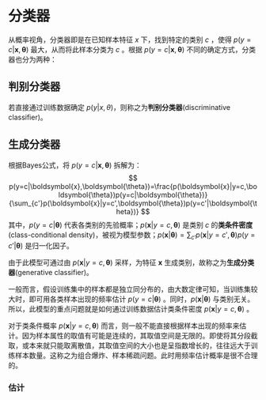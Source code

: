 # 分类器

从概率视角，分类器即是在已知样本特征 $x$ 下，找到特定的类别 $c$ ，使得 $p(y=c|\boldsymbol{x},\boldsymbol{\theta})$ 最大，从而将此样本分类为 $c$ 。根据 $p(y=c|\boldsymbol{x},\boldsymbol{\theta})$ 不同的确定方式，分类器也分为两种：

## 判别分类器

若直接通过训练数据确定 $p(y|x,\theta)$，则称之为**判别分类器**(discriminative classifier)。

## 生成分类器

根据Bayes公式，将 $p(y=c|\boldsymbol{x},\boldsymbol{\theta})$ 拆解为：
$$ p(y=c|\boldsymbol{x},\boldsymbol{\theta})=\frac{p(\boldsymbol{x}|y=c,\boldsymbol{\theta})p(y=c|\boldsymbol{\theta})}{\sum_{c'}p(\boldsymbol{x}|y=c',\boldsymbol{\theta})p(y=c'|\boldsymbol{\theta})} $$
其中，$p(y=c|\boldsymbol{\theta})$ 代表各类别的先验概率；$p(\boldsymbol{x}|y=c,\boldsymbol{\theta})$ 是类别 $c$ 的**类条件密度**(class-conditional density)，被视为模型参数；$p(\boldsymbol{x}|\boldsymbol{\theta})=\sum_{c'}p(\boldsymbol{x}|y=c',\boldsymbol{\theta})p(y=c'|\boldsymbol{\theta})$ 是归一化因子。

由于此模型可通过由 $p(\boldsymbol{x}|y=c,\boldsymbol{\theta})$ 采样，为特征 $\boldsymbol{x}$ 生成类别，故称之为**生成分类器**(generative classifier)。

一般而言，假设训练集中的样本都是独立同分布的，由大数定律可知，当训练集较大时，即可用各类样本出现的频率估计 $p(y=c|\boldsymbol{\theta})$ 。同时，$p(\boldsymbol{x}|\boldsymbol{\theta})$ 与类别无关。所以，此模型的重点问题就是如何通过训练数据估计类条件密度 $p(\boldsymbol{x}|y=c,\boldsymbol{\theta})$ 。

对于类条件概率 $p(\boldsymbol{x}|y=c,\boldsymbol{\theta})$ 而言，则一般不能直接根据样本出现的频率来估计。因为样本属性的取值有可能是连续的，其取值空间是无限的。即使将其分段截取，或本来就只能取离散值，其取值空间的大小也是呈指数增长的，往往远大于训练样本数量。这称之为组合爆炸、样本稀疏问题。此时用频率估计概率是很不合理的。

### 估计

